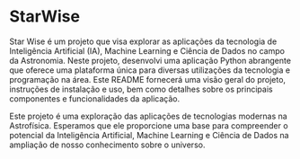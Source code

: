 # StarWise
Star Wise é um projeto que visa explorar as aplicações da tecnologia de Inteligência Artificial (IA), Machine Learning e Ciência de Dados no campo da Astronomia. Neste projeto, desenvolvi uma aplicação Python abrangente que oferece uma plataforma única para diversas utilizações da tecnologia e programação na área. Este README fornecerá uma visão geral do projeto, instruções de instalação e uso, bem como detalhes sobre os principais componentes e funcionalidades da aplicação.

Este projeto é uma exploração das aplicações de tecnologias modernas na Astrofísica. Esperamos que ele proporcione uma base para compreender o potencial da Inteligência Artificial, Machine Learning e Ciência de Dados na ampliação de nosso conhecimento sobre o universo.
